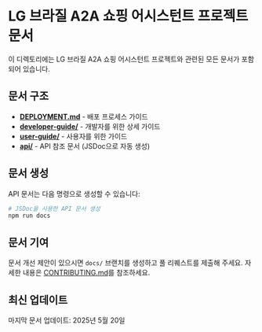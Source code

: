 # LG 브라질 A2A 쇼핑 어시스턴트 프로젝트 문서

이 디렉토리에는 LG 브라질 A2A 쇼핑 어시스턴트 프로젝트와 관련된 모든 문서가 포함되어 있습니다.

## 문서 구조

- **[DEPLOYMENT.md](./DEPLOYMENT.md)** - 배포 프로세스 가이드
- **[developer-guide/](./developer-guide/)** - 개발자를 위한 상세 가이드
- **[user-guide/](./user-guide/)** - 사용자를 위한 가이드
- **[api/](./api/)** - API 참조 문서 (JSDoc으로 자동 생성)

## 문서 생성

API 문서는 다음 명령으로 생성할 수 있습니다:

```bash
# JSDoc을 사용한 API 문서 생성
npm run docs
```

## 문서 기여

문서 개선 제안이 있으시면 `docs/` 브랜치를 생성하고 풀 리퀘스트를 제출해 주세요. 자세한 내용은 [CONTRIBUTING.md](../CONTRIBUTING.md)를 참조하세요.

## 최신 업데이트

마지막 문서 업데이트: 2025년 5월 20일